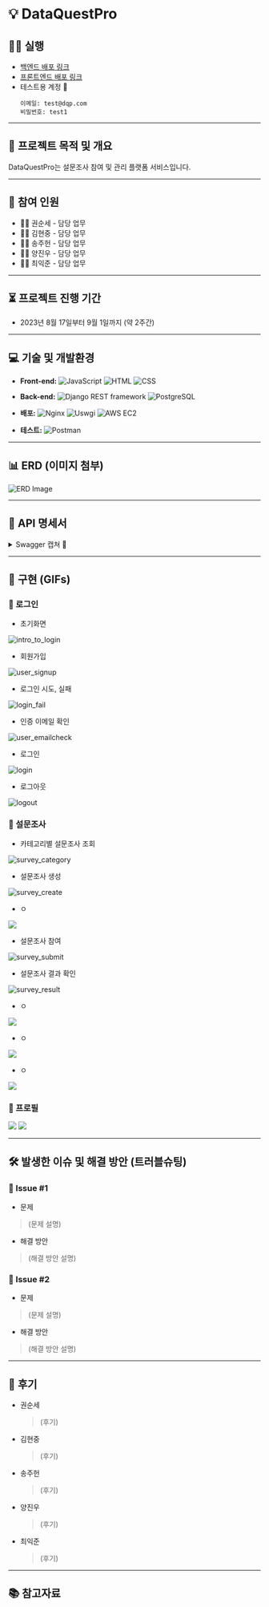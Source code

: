 # 💡 DataQuestPro

## 🏃‍♂️ 실행

-   [백엔드 배포 링크](http://15.164.56.233:80)
-   [프론트엔드 배포 링크](http://15.164.56.233:8000)
-   테스트용 계정 🧪
    ```
    이메일: test@dqp.com
    비밀번호: test1
    ```

---

## 📝 프로젝트 목적 및 개요

DataQuestPro는 설문조사 참여 및 관리 플랫폼 서비스입니다.

---

## 👥 참여 인원

-   👨‍💻 권순세 - 담당 업무
-   👨‍💻 김현중 - 담당 업무
-   👨‍💻 송주헌 - 담당 업무
-   👨‍💻 양진우 - 담당 업무
-   👨‍💻 최익준 - 담당 업무

---

## ⏳ 프로젝트 진행 기간

-   2023년 8월 17일부터 9월 1일까지 (약 2주간)

---

## 💻 기술 및 개발환경

-   **Front-end:**
    ![JavaScript](https://img.shields.io/badge/JavaScript-F7DF1E?style=for-the-badge&logo=javascript&logoColor=black)
    ![HTML](https://img.shields.io/badge/HTML5-E34F26?style=for-the-badge&logo=html5&logoColor=white)
    ![CSS](https://img.shields.io/badge/CSS3-1572B6?style=for-the-badge&logo=css3&logoColor=white)

-   **Back-end:**
    ![Django REST framework](https://img.shields.io/badge/Django_REST_framework-092E20?style=for-the-badge&logo=django&logoColor=white)
    ![PostgreSQL](https://img.shields.io/badge/PostgreSQL-4169E1?style=for-the-badge&logo=postgresql&logoColor=white)

-   **배포:**
    ![Nginx](https://img.shields.io/badge/Nginx-269539?style=for-the-badge&logo=nginx&logoColor=white)
    ![Uswgi](https://img.shields.io/badge/uwsgi-488A99?style=for-the-badge&logo=uwsgi&logoColor=white)
    ![AWS EC2](https://img.shields.io/badge/AWS_EC2-FF9900?style=for-the-badge&logo=amazon-aws&logoColor=white)

-   **테스트:**
    ![Postman](https://img.shields.io/badge/Postman-FF6C37?style=for-the-badge&logo=postman&logoColor=white)

---

## 📊 ERD (이미지 첨부)

![ERD Image](./README/ERD.png)

---

## 📄 API 명세서

<details>
<summary>Swagger 캡쳐 📸</summary>

</details>

---

## 🎥 구현 (GIFs)

### 🔑 로그인

-   초기화면

![intro_to_login](./README/gifs/intro_to_login.gif)

-   회원가입

![user_signup](./README/gifs/user_signup.gif)

-   로그인 시도, 실패

![login_fail](./README/gifs/login_fail.gif)

-   인증 이메일 확인

![user_emailcheck](./README/gifs/user_emailcheck.gif)

-   로그인

![login](./README/gifs/login.gif)

-   로그아웃

![logout](./README/gifs/logout.gif)

### 📝 설문조사

-   카테고리별 설문조사 조회

![survey_category](./README/gifs/survey_category.gif)

-   설문조사 생성

![survey_create](./README/gifs/survey_create.gif)

-   ㅇ

![](./README/gifs/)

-   설문조사 참여

![survey_submit](./README/gifs/survey_submit.gif)

-   설문조사 결과 확인

![survey_result](./README/gifs/survey_result.gif)

-   ㅇ

![](./README/gifs/)

-   ㅇ

![](./README/gifs/)

-   ㅇ

![](./README/gifs/)

### 👤 프로필

![](./README/gifs/)
![](./README/gifs/)

---

## 🛠️ 발생한 이슈 및 해결 방안 (트러블슈팅)

### 🚧 Issue #1

-   문제

> (문제 설명)

-   해결 방안

> (해결 방안 설명)

### 🚧 Issue #2

-   문제

> (문제 설명)

-   해결 방안

> (해결 방안 설명)

---

## 🙌 후기

-   권순세

    > (후기)

-   김현중

    > (후기)

-   송주헌

    > (후기)

-   양진우

    > (후기)

-   최익준

    > (후기)

---

## 📚 참고자료
